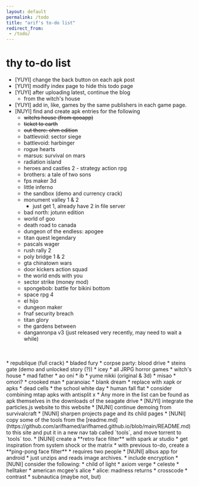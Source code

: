```yaml
---
layout: default
permalink: /todo
title: "arif's to-do list"
redirect_from: 
 - /todo/
---
```


# thy to-do list
* [YUYI] change the back button on each apk post
* [YUYI] modify index page to hide this todo page
* [YUYI] after uploading latest, continue the blog
    * from the witch's house
* [YUYI] add in, like, games by the same publishers in each game page.
* [NUYI] find and create apk entries for the following
    * <s>witchs house (from qooapp)</s>
    * <s>ticket to earth</s>
    * <s>out there: ohm edition</s>
    * battlevoid: sector siege
    * battlevoid: harbinger
    * rogue hearts
    * marsus: survival on mars
    * radiation island
    * heroes and castles 2 - strategy action rpg
    * brothers: a tale of two sons
    * fps maker 3d
    * little inferno
    * the sandbox (demo and currency crack)
    * monument valley 1 & 2 
        * just get 1, already have 2 in file server
    * bad north: jotunn edition
    * world of goo
    * death road to canada
    * dungeon of the endless: apogee
    * titan quest legendary
    * pascals wager
    * rush rally 2
    * poly bridge 1 & 2
    * gta chinatown wars
    * door kickers action squad
    * the world ends with you
    * sector strike (money mod)
    * spongebob: battle for bikini bottom
    * space rpg 4
    * el hijo
    * dungeon maker
    * fnaf security breach
    * titan glory
    * the gardens between
    * danganronpa v3 (just released very recently, may need to wait a while)
<br>
<br>
    * republique (full crack)
    * bladed fury
    * corpse party: blood drive
    * steins gate (demo and unlocked story (?))
    * icey
    * all JRPG horror games
        * witch's house
        * mad father
        * ao oni
        * ib
        * yume nikki (original & 3d)
        * misao
        * omori?
        * crooked man
        * paranoiac
        * blank dream
* replace with xapk or apks
    * dead cells
    * the school white day
    * human fall flat
* consider combining mtap apks with antisplit x
* Any more in the list can be found as apk themselves in the downloads of the seagate drive
* [NUYI] integrate the particles.js website to this website
* [NUNI] continue demoing from survivalcraft
* [NUNI] sharpen projects page and its child pages
* [NUNI] copy some of the tools from the [readme.md](https://github.com/arifhamed/arifhamed.github.io/blob/main/README.md) to this site and put it in a new nav tab called `tools`, and move torrent to `tools` too.
* [NUNI] create a **retro face filter** with spark ar studio
    * get inspiration from system shock or the matrix
* with previous to-do, create a **ping-pong face filter**
    * requires two people
* [NUNI] albus app for android
    * just unzips and reads image archives.
    * include encryption
* [NUNI] consider the following:
    * child of light
    * axiom verge
    * celeste
    * helltaker
    * american mcgee's alice
    * alice: madness returns
    * crosscode 
    * contrast
    * subnautica (maybe not, but)


    